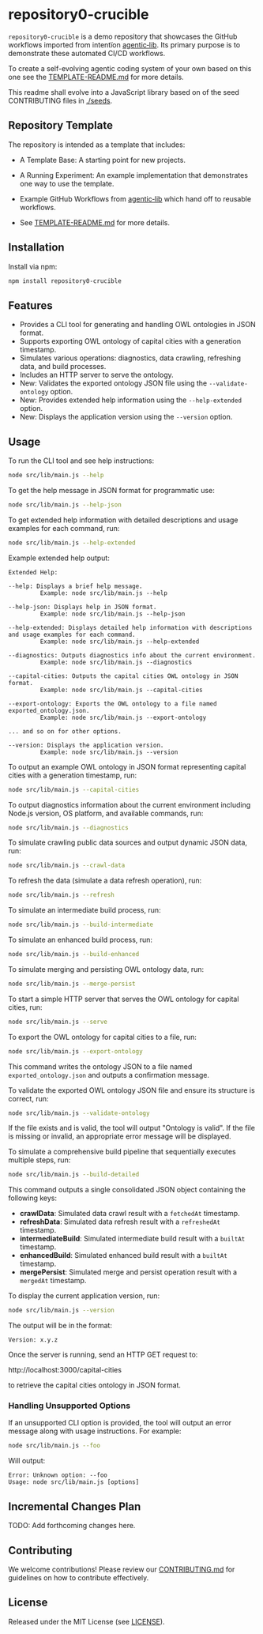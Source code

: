 # repository0-crucible

`repository0-crucible` is a demo repository that showcases the GitHub workflows imported from intentïon [agentic‑lib](https://github.com/xn-intenton-z2a/agentic-lib). Its primary purpose is to demonstrate these automated CI/CD workflows.

To create a self-evolving agentic coding system of your own based on this one see the [TEMPLATE-README.md](./TEMPLATE-README.md) for more details.

This readme shall evolve into a JavaScript library based on of the seed CONTRIBUTING files in [./seeds](./seeds).

## Repository Template

The repository is intended as a template that includes:
* A Template Base: A starting point for new projects.
* A Running Experiment: An example implementation that demonstrates one way to use the template.
* Example GitHub Workflows from [agentic‑lib](https://github.com/xn-intenton-z2a/agentic-lib) which hand off to reusable workflows.

* See [TEMPLATE-README.md](./TEMPLATE-README.md) for more details.

## Installation

Install via npm:

```bash
npm install repository0-crucible
```

## Features

- Provides a CLI tool for generating and handling OWL ontologies in JSON format.
- Supports exporting OWL ontology of capital cities with a generation timestamp.
- Simulates various operations: diagnostics, data crawling, refreshing data, and build processes.
- Includes an HTTP server to serve the ontology.
- New: Validates the exported ontology JSON file using the `--validate-ontology` option.
- New: Provides extended help information using the `--help-extended` option.
- New: Displays the application version using the `--version` option.

## Usage

To run the CLI tool and see help instructions:

```bash
node src/lib/main.js --help
```

To get the help message in JSON format for programmatic use:

```bash
node src/lib/main.js --help-json
```

To get extended help information with detailed descriptions and usage examples for each command, run:

```bash
node src/lib/main.js --help-extended
```

Example extended help output:

```
Extended Help:

--help: Displays a brief help message.
         Example: node src/lib/main.js --help

--help-json: Displays help in JSON format.
         Example: node src/lib/main.js --help-json

--help-extended: Displays detailed help information with descriptions and usage examples for each command.
         Example: node src/lib/main.js --help-extended

--diagnostics: Outputs diagnostics info about the current environment.
         Example: node src/lib/main.js --diagnostics

--capital-cities: Outputs the capital cities OWL ontology in JSON format.
         Example: node src/lib/main.js --capital-cities

--export-ontology: Exports the OWL ontology to a file named exported_ontology.json.
         Example: node src/lib/main.js --export-ontology

... and so on for other options.

--version: Displays the application version.
         Example: node src/lib/main.js --version
```

To output an example OWL ontology in JSON format representing capital cities with a generation timestamp, run:

```bash
node src/lib/main.js --capital-cities
```

To output diagnostics information about the current environment including Node.js version, OS platform, and available commands, run:

```bash
node src/lib/main.js --diagnostics
```

To simulate crawling public data sources and output dynamic JSON data, run:

```bash
node src/lib/main.js --crawl-data
```

To refresh the data (simulate a data refresh operation), run:

```bash
node src/lib/main.js --refresh
```

To simulate an intermediate build process, run:

```bash
node src/lib/main.js --build-intermediate
```

To simulate an enhanced build process, run:

```bash
node src/lib/main.js --build-enhanced
```

To simulate merging and persisting OWL ontology data, run:

```bash
node src/lib/main.js --merge-persist
```

To start a simple HTTP server that serves the OWL ontology for capital cities, run:

```bash
node src/lib/main.js --serve
```

To export the OWL ontology for capital cities to a file, run:

```bash
node src/lib/main.js --export-ontology
```

This command writes the ontology JSON to a file named `exported_ontology.json` and outputs a confirmation message.

To validate the exported OWL ontology JSON file and ensure its structure is correct, run:

```bash
node src/lib/main.js --validate-ontology
```

If the file exists and is valid, the tool will output "Ontology is valid". If the file is missing or invalid, an appropriate error message will be displayed.

To simulate a comprehensive build pipeline that sequentially executes multiple steps, run:

```bash
node src/lib/main.js --build-detailed
```

This command outputs a single consolidated JSON object containing the following keys:

- **crawlData**: Simulated data crawl result with a `fetchedAt` timestamp.
- **refreshData**: Simulated data refresh result with a `refreshedAt` timestamp.
- **intermediateBuild**: Simulated intermediate build result with a `builtAt` timestamp.
- **enhancedBuild**: Simulated enhanced build result with a `builtAt` timestamp.
- **mergePersist**: Simulated merge and persist operation result with a `mergedAt` timestamp.

To display the current application version, run:

```bash
node src/lib/main.js --version
```

The output will be in the format:

```
Version: x.y.z
```

Once the server is running, send an HTTP GET request to:

http://localhost:3000/capital-cities

to retrieve the capital cities ontology in JSON format.

### Handling Unsupported Options

If an unsupported CLI option is provided, the tool will output an error message along with usage instructions. For example:

```bash
node src/lib/main.js --foo
```

Will output:

```
Error: Unknown option: --foo
Usage: node src/lib/main.js [options]
```

## Incremental Changes Plan

TODO: Add forthcoming changes here.

## Contributing

We welcome contributions! Please review our [CONTRIBUTING.md](./CONTRIBUTING.md) for guidelines on how to contribute effectively.

## License

Released under the MIT License (see [LICENSE](./LICENSE)).
